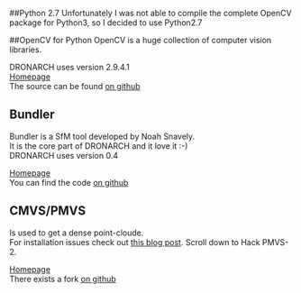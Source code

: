 ##Python 2.7
Unfortunately I was not able to compile the complete OpenCV package for Python3, so I decided to use Python2.7

##OpenCV for Python
OpenCV is a huge collection of computer vision libraries.

DRONARCH uses version 2.9.4.1  
[Homepage](http://opencv.org/)  
The source can be found [on github](https://github.com/Itseez/opencv)

## Bundler
Bundler is a SfM tool developed by Noah Snavely.  
It is the core part of DRONARCH and it love it :-)  
DRONARCH uses version 0.4  

[Homepage](http://www.cs.cornell.edu/~snavely/bundler/)  
You can find the code [on github](https://github.com/snavely/bundler_sfm)  

## CMVS/PMVS

Is used to get a dense point-cloude.  
For installation issues check out [this blog post](http://www.10flow.com/2012/08/15/building-visualsfm-on-ubuntu-12-04-precise-pangolin-desktop-64-bit/). Scroll down to Hack PMVS-2.

[Homepage](http://www.di.ens.fr/cmvs/)  
There exists a fork [on github](https://github.com/pmoulon/CMVS-PMVS)

